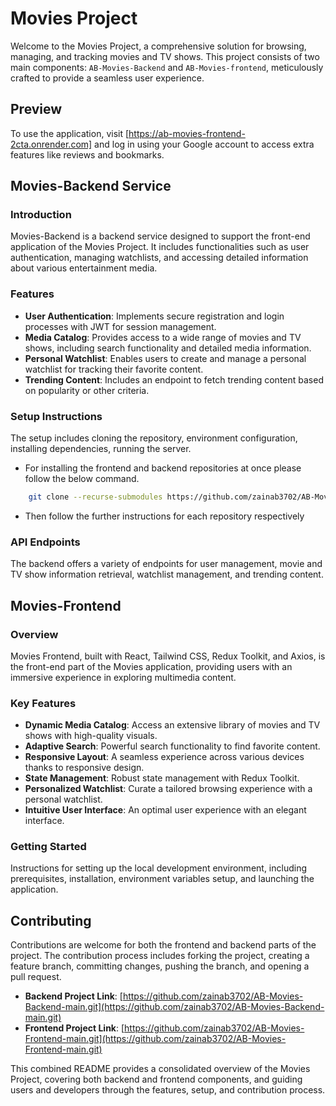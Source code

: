# Movies Project

Welcome to the Movies Project, a comprehensive solution for browsing, managing, and tracking movies and TV shows. This project consists of two main components: `AB-Movies-Backend` and `AB-Movies-frontend`, meticulously crafted to provide a seamless user experience.

## Preview

To use the application, visit [https://ab-movies-frontend-2cta.onrender.com] and log in using your Google account to access extra features like reviews and bookmarks.


## Movies-Backend Service

### Introduction

Movies-Backend is a backend service designed to support the front-end application of the Movies Project. It includes functionalities such as user authentication, managing watchlists, and accessing detailed information about various entertainment media.

### Features

- **User Authentication**: Implements secure registration and login processes with JWT for session management.
- **Media Catalog**: Provides access to a wide range of movies and TV shows, including search functionality and detailed media information.
- **Personal Watchlist**: Enables users to create and manage a personal watchlist for tracking their favorite content.
- **Trending Content**: Includes an endpoint to fetch trending content based on popularity or other criteria.

### Setup Instructions

The setup includes cloning the repository, environment configuration, installing dependencies, running the server.

- For installing the frontend and backend repositories at once please follow the below command.

```bash
    git clone --recurse-submodules https://github.com/zainab3702/AB-Movies.git
```

- Then follow the further instructions for each repository respectively

### API Endpoints

The backend offers a variety of endpoints for user management, movie and TV show information retrieval, watchlist management, and trending content.

## Movies-Frontend

### Overview

Movies Frontend, built with React, Tailwind CSS, Redux Toolkit, and Axios, is the front-end part of the Movies application, providing users with an immersive experience in exploring multimedia content.

### Key Features

- **Dynamic Media Catalog**: Access an extensive library of movies and TV shows with high-quality visuals.
- **Adaptive Search**: Powerful search functionality to find favorite content.
- **Responsive Layout**: A seamless experience across various devices thanks to responsive design.
- **State Management**: Robust state management with Redux Toolkit.
- **Personalized Watchlist**: Curate a tailored browsing experience with a personal watchlist.
- **Intuitive User Interface**: An optimal user experience with an elegant interface.

### Getting Started

Instructions for setting up the local development environment, including prerequisites, installation, environment variables setup, and launching the application.

## Contributing

Contributions are welcome for both the frontend and backend parts of the project. The contribution process includes forking the project, creating a feature branch, committing changes, pushing the branch, and opening a pull request.

- **Backend Project Link**: [https://github.com/zainab3702/AB-Movies-Backend-main.git](https://github.com/zainab3702/AB-Movies-Backend-main.git)
- **Frontend Project Link**: [https://github.com/zainab3702/AB-Movies-Frontend-main.git](https://github.com/zainab3702/AB-Movies-Frontend-main.git)

This combined README provides a consolidated overview of the Movies Project, covering both backend and frontend components, and guiding users and developers through the features, setup, and contribution process.
